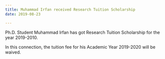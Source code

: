 ```yaml
---
title: Muhammad Irfan received Research Tuition Scholarship
date: 2019-08-23

---
```

Ph.D. Student Muhammad Irfan has got Research Tuition Scholarship for the year 2019-2010.
<!--more-->
In this connection, the tuition fee for his Academic Year 2019-2020 will be waived.
